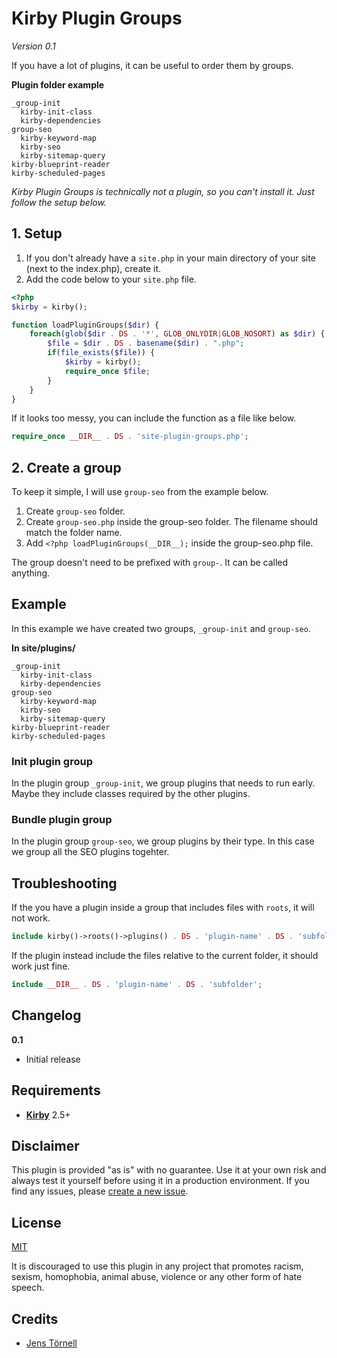 # Kirby Plugin Groups

*Version 0.1*

If you have  a lot of plugins, it can be useful to order them by groups.

**Plugin folder example**

```text
_group-init
  kirby-init-class
  kirby-dependencies
group-seo
  kirby-keyword-map
  kirby-seo
  kirby-sitemap-query
kirby-blueprint-reader
kirby-scheduled-pages
```

*Kirby Plugin Groups is technically not a plugin, so you can't install it. Just follow the setup below.*

## 1. Setup

1. If you don't already have a `site.php` in your main directory of your site (next to the index.php), create it.
1. Add the code below to your `site.php` file.

```php
<?php
$kirby = kirby();

function loadPluginGroups($dir) {
    foreach(glob($dir . DS . '*', GLOB_ONLYDIR|GLOB_NOSORT) as $dir) {
        $file = $dir . DS . basename($dir) . ".php";
        if(file_exists($file)) {
            $kirby = kirby();
            require_once $file;
        }
    }
}
```

If it looks too messy, you can include the function as a file like below.

```php
require_once __DIR__ . DS . 'site-plugin-groups.php';
```

## 2. Create a group

To keep it simple, I will use `group-seo` from the example below.

1. Create `group-seo` folder.
1. Create `group-seo.php` inside the group-seo folder. The filename should match the folder name.
1. Add `<?php loadPluginGroups(__DIR__);` inside the group-seo.php file.

The group doesn't need to be prefixed with `group-`. It can be called anything.

## Example

In this example we have created two groups, `_group-init` and `group-seo`.

**In site/plugins/**

```text
_group-init
  kirby-init-class
  kirby-dependencies
group-seo
  kirby-keyword-map
  kirby-seo
  kirby-sitemap-query
kirby-blueprint-reader
kirby-scheduled-pages
```

### Init plugin group

In the plugin group `_group-init`, we group plugins that needs to run early. Maybe they include classes required by the other plugins.

### Bundle plugin group

In the plugin group `group-seo`, we group plugins by their type. In this case we group all the SEO plugins togehter.

## Troubleshooting

If the you have a plugin inside a group that includes files with `roots`, it will not work.

```php
include kirby()->roots()->plugins() . DS . 'plugin-name' . DS . 'subfolder';
```

If the plugin instead include the files relative to the current folder, it should work just fine.

```php
include __DIR__ . DS . 'plugin-name' . DS . 'subfolder';
```

## Changelog

**0.1**

- Initial release

## Requirements

- [**Kirby**](https://getkirby.com/) 2.5+

## Disclaimer

This plugin is provided "as is" with no guarantee. Use it at your own risk and always test it yourself before using it in a production environment. If you find any issues, please [create a new issue](https://github.com/username/plugin-name/issues/new).

## License

[MIT](https://opensource.org/licenses/MIT)

It is discouraged to use this plugin in any project that promotes racism, sexism, homophobia, animal abuse, violence or any other form of hate speech.

## Credits

- [Jens Törnell](https://github.com/jenstornell)